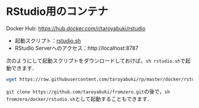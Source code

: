 # RStudio用のコンテナ

Docker Hub: https://hub.docker.com/r/taroyabuki/rstudio

- 起動スクリプト：[rstudio.sh](../rstudio.sh)
- RStudio Serverへのアクセス：http://localhost:8787

次のようにして起動スクリプトをダウンロードしておけば，`sh rstudio.sh`で起動できます．

```bash
wget https://raw.githubusercontent.com/taroyabuki/rp/master/docker/rstudio.sh
```

`git clone https://github.com/taroyabuki/fromzero.git`の後で，`sh fromzero/docker/rstudio.sh`として起動することもできます．
